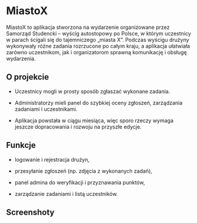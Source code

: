 # MiastoX

MiastoX to aplikacja stworzona na wydarzenie organizowane przez Samorząd Studencki – wyścig autostopowy po Polsce, w którym uczestnicy w parach ścigali się do tajemniczego „miasta X”.
Podczas wyścigu drużyny wykonywały różne zadania rozrzucone po całym kraju, a aplikacja ułatwiała zarówno uczestnikom, jak i organizatorom sprawną komunikację i obsługę wydarzenia.

## O projekcie

- Uczestnicy mogli w prosty sposób zgłaszać wykonane zadania.

- Administratorzy mieli panel do szybkiej oceny zgłoszeń, zarządzania zadaniami i uczestnikami.

- Aplikacja powstała w ciągu miesiąca, więc sporo rzeczy wymaga jeszcze dopracowania i rozwoju na przyszłe edycje.

## Funkcje

- logowanie i rejestracja drużyn,

- przesyłanie zgłoszeń (np. zdjęcia z wykonanych zadań),

- panel admina do weryfikacji i przyznawania punktów,

- zarządzanie zadaniami i listą uczestników.

## Screenshoty
